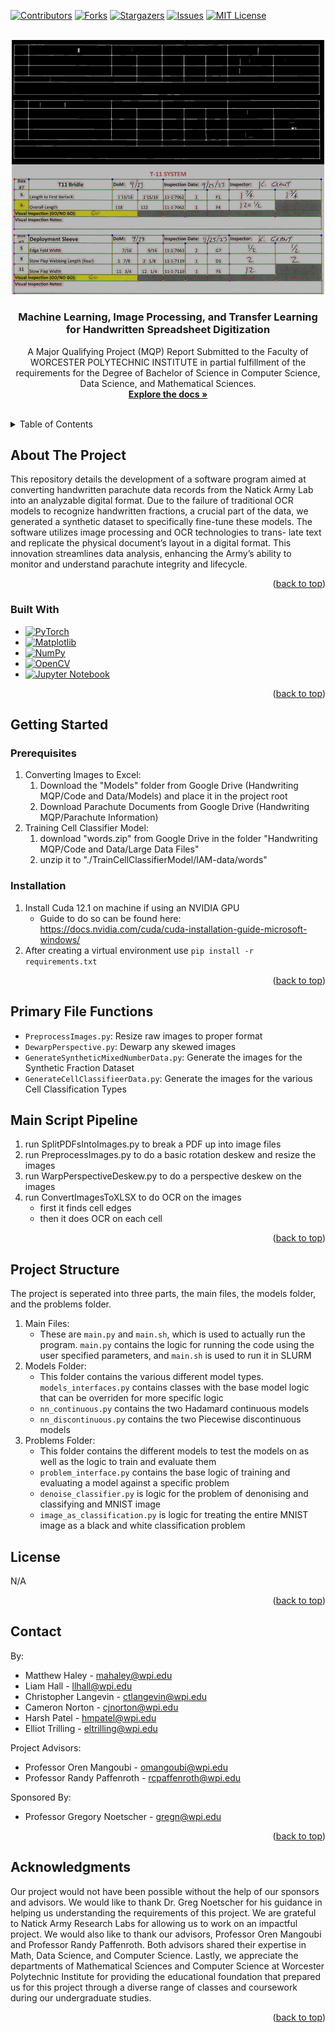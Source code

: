 <!-- Improved compatibility of back to top link: See: https://github.com/othneildrew/Best-README-Template/pull/73 -->
<a name="readme-top"></a>
<!--
*** Thanks for checking out the Best-README-Template. If you have a suggestion
*** that would make this better, please fork the repo and create a pull request
*** or simply open an issue with the tag "enhancement".
*** Don't forget to give the project a star!
*** Thanks again! Now go create something AMAZING! :D
-->



<!-- PROJECT SHIELDS -->
<!--
*** I'm using markdown "reference style" links for readability.
*** Reference links are enclosed in brackets [ ] instead of parentheses ( ).
*** See the bottom of this document for the declaration of the reference variables
*** for contributors-url, forks-url, etc. This is an optional, concise syntax you may use.
*** https://www.markdownguide.org/basic-syntax/#reference-style-links
-->
[![Contributors][contributors-shield]][contributors-url]
[![Forks][forks-shield]][forks-url]
[![Stargazers][stars-shield]][stars-url]
[![Issues][issues-shield]][issues-url]
[![MIT License][license-shield]][license-url]


<!-- PROJECT LOGO -->
<br />
<div align="center">
  <a href="https://github.com/Handwriting-MQP/Parachute-Converter">
    <img src="misc/logo.png" alt="Logo"  width="500">
  </a>

<h3 align="center">Machine Learning, Image Processing,
and Transfer Learning for
Handwritten Spreadsheet Digitization</h3>

  <p align="center">
    A Major Qualifying Project (MQP) Report
Submitted to the Faculty of
WORCESTER POLYTECHNIC INSTITUTE
in partial fulfillment of the requirements
for the Degree of Bachelor of Science in
Computer Science,
Data Science,
and Mathematical Sciences.
    <br />
    <a href="https://github.com/Handwriting-MQP/Parachute-Converter"><strong>Explore the docs »</strong></a>
    <br />
    <br />
    <!--<a href="https://github.com/Handwriting-MQP/Parachute-Converter">View Demo</a>
    ·
    <a href="https://github.com/Handwriting-MQP/Parachute-Convertere/issues">Report Bug</a>
    ·
    <a href="https://github.com/Handwriting-MQP/Parachute-Converter/issues">Request Feature</a>!-->
  </p>
</div>



<!-- TABLE OF CONTENTS -->
<details>
  <summary>Table of Contents</summary>
  <ol>
    <li>
      <a href="#about-the-project">About The Project</a>
      <ul>
        <li><a href="#built-with">Built With</a></li>
      </ul>
    </li>
    <li>
      <a href="#getting-started">Getting Started</a>
      <ul>
        <li><a href="#prerequisites">Prerequisites</a></li>
        <li><a href="#installation">Installation</a></li>
      </ul>
    </li>
    <li><a href="#usage">Usage</a></li>
    <li><a href="#project-structure">Project Structure</a></li>
    <li><a href="#license">License</a></li>
    <li><a href="#contact">Contact</a></li>
    <li><a href="#acknowledgments">Acknowledgments</a></li>
  </ol>
</details>



<!-- ABOUT THE PROJECT -->
## About The Project
<!--[![Product Name Screen Shot][product-screenshot]](https://example.com)-->

This repository details the development of a software program aimed at converting handwritten parachute
data records from the Natick Army Lab into an analyzable digital format. Due to the failure of traditional
OCR models to recognize handwritten fractions, a crucial part of the data, we generated a synthetic dataset
to specifically fine-tune these models. The software utilizes image processing and OCR technologies to trans-
late text and replicate the physical document’s layout in a digital format. This innovation streamlines data
analysis, enhancing the Army’s ability to monitor and understand parachute integrity and lifecycle.


<p align="right">(<a href="#readme-top">back to top</a>)</p>



### Built With

* [![PyTorch](https://img.shields.io/badge/PyTorch-%23EE4C2C.svg?style=for-the-badge&logo=PyTorch&logoColor=white)](https://pytorch.org/)
* [![Matplotlib](https://img.shields.io/badge/Matplotlib-%23ffffff.svg?style=for-the-badge&logo=Matplotlib&logoColor=black)](https://matplotlib.org/)
* [![NumPy](https://img.shields.io/badge/numpy-%23013243.svg?style=for-the-badge&logo=numpy&logoColor=white)](https://numpy.org/)
* [![OpenCV](https://img.shields.io/badge/opencv-%23white.svg?style=for-the-badge&logo=opencv&logoColor=white)](https://opencv.org/)
* [![Jupyter Notebook](https://img.shields.io/badge/jupyter-%23FA0F00.svg?style=for-the-badge&logo=jupyter&logoColor=white)](https://jupyter.org/)

<p align="right">(<a href="#readme-top">back to top</a>)</p>



<!-- GETTING STARTED -->
## Getting Started
### Prerequisites
1. Converting Images to Excel:
   1. Download the "Models" folder from Google Drive (Handwriting MQP/Code and Data/Models) and place it in the project root
   2. Download Parachute Documents from Google Drive (Handwriting MQP/Parachute Information)
2. Training Cell Classifier Model:
   1. download "words.zip" from Google Drive in the folder "Handwriting MQP/Code and Data/Large Data Files"
   2. unzip it to "./TrainCellClassifierModel/IAM-data/words"

### Installation
1. Install Cuda 12.1 on machine if using an NVIDIA GPU
   - Guide to do so can be found here: https://docs.nvidia.com/cuda/cuda-installation-guide-microsoft-windows/
2. After creating a virtual environment use ``pip install -r requirements.txt``

<p align="right">(<a href="#readme-top">back to top</a>)</p>



<!-- USAGE EXAMPLES -->
## Primary File Functions

* ``PreprocessImages.py``: Resize raw images to proper format
* ``DewarpPerspective.py``: Dewarp any skewed images
* ``GenerateSyntheticMixedNumberData.py``: Generate the images for the Synthetic Fraction Dataset
* ``GenerateCellClassifieerData.py``: Generate the images for the various Cell Classification Types

## Main Script Pipeline
1. run SplitPDFsIntoImages.py to break a PDF up into image files
2. run PreprocessImages.py to do a basic rotation deskew and resize the images
3. run WarpPerspectiveDeskew.py to do a perspective deskew on the images
4. run ConvertImagesToXLSX to do OCR on the images
    - first it finds cell edges
    - then it does OCR on each cell

<!--_For more examples, please refer to the [Documentation](https://example.com)_-->

<p align="right">(<a href="#readme-top">back to top</a>)</p>

## Project Structure

The project is seperated into three parts, the main files, the models folder, and the problems folder.

1. Main Files:
   - These are `main.py` and `main.sh`, which is used to actually run the program. `main.py` contains the logic for running the code
   using the user specified parameters, and `main.sh` is used to run it in SLURM
2. Models Folder:
   - This folder contains the various different model types. `models_interfaces.py` contains classes with the base model
   logic that can be overriden for more specific logic
   - `nn_continuous.py` contains the two Hadamard continuous models
   - `nn_discontinuous.py` contains the two Piecewise discontinuous models
3. Problems Folder:
   - This folder contains the different models to test the models on as well as the logic to train and evaluate them
   - `problem_interface.py` contains the base logic of training and evaluating a model against a specific problem
   - `denoise_classifier.py` is logic for the problem of denonising and classifying and MNIST image
   - `image_as_classification.py` is logic for treating the entire MNIST image as a black and white classification problem


<!-- LICENSE -->
## License

N/A

<p align="right">(<a href="#readme-top">back to top</a>)</p>



<!-- CONTACT -->
## Contact

By:
* Matthew Haley - mahaley@wpi.edu
* Liam Hall - llhall@wpi.edu
* Christopher Langevin - ctlangevin@wpi.edu
* Cameron Norton - cjnorton@wpi.edu
* Harsh Patel - hmpatel@wpi.edu
* Elliot Trilling - eltrilling@wpi.edu

Project Advisors:
* Professor Oren Mangoubi - omangoubi@wpi.edu
* Professor Randy Paffenroth - rcpaffenroth@wpi.edu

Sponsored By:
* Professor Gregory Noetscher - gregn@wpi.edu



<p align="right">(<a href="#readme-top">back to top</a>)</p>



<!-- ACKNOWLEDGMENTS -->
## Acknowledgments

Our project would not have been possible without the help of our sponsors and advisors. We would like to thank Dr. Greg Noetscher for his guidance in helping us understanding the requirements of this project. We are grateful to Natick Army Research Labs for allowing us to work on an impactful project. We would also like to thank our advisors, Professor Oren Mangoubi and Professor Randy Paffenroth. Both advisors shared their expertise in Math, Data Science, and Computer Science. Lastly, we appreciate the departments of Mathematical Sciences and Computer Science at Worcester Polytechnic Institute for providing the educational foundation that prepared us for this project through a diverse range of classes and coursework during our undergraduate studies.
<p align="right">(<a href="#readme-top">back to top</a>)</p>



<!-- MARKDOWN LINKS & IMAGES -->
<!-- https://www.markdownguide.org/basic-syntax/#reference-style-links -->
[contributors-shield]: https://img.shields.io/github/contributors/Handwriting-MQP/Parachute-Converter.svg?style=for-the-badge
[contributors-url]: https://github.com/Handwriting-MQP/Parachute-Converter/graphs/contributors
[forks-shield]: https://img.shields.io/github/forks/Handwriting-MQP/Parachute-Converter.svg?style=for-the-badge
[forks-url]: https://github.com/Handwriting-MQP/Parachute-Converter/network/members
[stars-shield]: https://img.shields.io/github/stars/Handwriting-MQP/Parachute-Converter.svg?style=for-the-badge
[stars-url]: https://github.com/Handwriting-MQP/Parachute-Converter/stargazers
[issues-shield]: https://img.shields.io/github/issues/Handwriting-MQP/Parachute-Converter.svg?style=for-the-badge
[issues-url]: https://github.com/Handwriting-MQP/Parachute-Converter/issues
[license-shield]: https://img.shields.io/github/license/Handwriting-MQP/Parachute-Converter.svg?style=for-the-badge
[license-url]: https://github.com/Handwriting-MQP/Parachute-Converter/blob/master/LICENSE.txt
[linkedin-shield]: https://img.shields.io/badge/-LinkedIn-black.svg?style=for-the-badge&logo=linkedin&colorB=555
[linkedin-url]: https://linkedin.com/in/hmpatel1350


